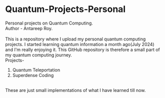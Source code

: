 # Quantum-Projects-Personal
Personal projects on Quantum Computing.
<br>
Author - Antareep Roy.
<br>
<br>
This is a repository where I upload my personal quantum computing projects. I started learning quantum information a month ago(July 2024) and I'm really enjoying it. This GitHub repository is therefore a small part of my quantum computing journey.
<br>
Projects-<br>
1. Quantum Teleportation<br>
2. Superdense Coding<br>
<br>
These are just small implementations of what I have learned till now.
